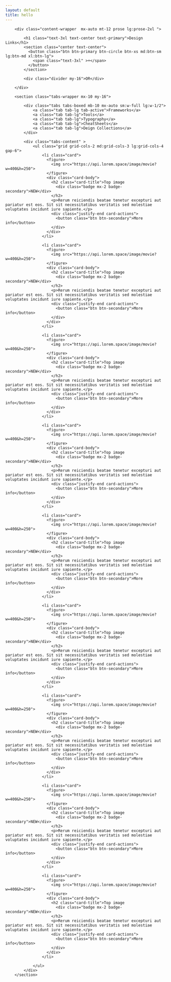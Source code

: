 ```yaml
---
layout: default
title: hello
---
```


        <div class="content-wrapper  mx-auto mt-12 prose lg:prose-2xl ">

            <h1 class="text-3xl text-center text-primary">Design Links</h1>
            <section class="center text-center">
              <button class="btn btn-primary btn-circle btn-xs md:btn-sm lg:btn-md xl:btn-lg">
                <span class="text-3xl" >+</span> 
              </button>
            </section>

            <div class="divider my-16">OR</div> 

        </div>

        <section class="tabs-wrapper mx-10 my-16">
          
            <div class="tabs tabs-boxed mb-10 mx-auto sm:w-full lg:w-1/2">
                <a class="tab tab-lg tab-active">Frameworks</a> 
                <a class="tab tab-lg">Tools</a>
                <a class="tab tab-lg">Typography</a>
                <a class="tab tab-lg">CheatSheets</a>
                <a class="tab tab-lg">Deign Collections</a>
            </div>

            <div class="tabs-content" >
                <ul class="grid grid-cols-2 md:grid-cols-3 lg:grid-cols-4 gap-6">
                    <li class="card">
                      <figure>
                        <img src="https://api.lorem.space/image/movie?w=400&h=250">
                      </figure> 
                      <div class="card-body">
                        <h2 class="card-title">Top image
                          <div class="badge mx-2 badge-secondary">NEW</div>
                        </h2> 
                        <p>Rerum reiciendis beatae tenetur excepturi aut pariatur est eos. Sit sit necessitatibus veritatis sed molestiae voluptates incidunt iure sapiente.</p> 
                        <div class="justify-end card-actions">
                          <button class="btn btn-secondary">More info</button>
                        </div>
                      </div>
                    </li>

                    <li class="card">
                      <figure>
                        <img src="https://api.lorem.space/image/movie?w=400&h=250">
                      </figure> 
                      <div class="card-body">
                        <h2 class="card-title">Top image
                          <div class="badge mx-2 badge-secondary">NEW</div>
                        </h2> 
                        <p>Rerum reiciendis beatae tenetur excepturi aut pariatur est eos. Sit sit necessitatibus veritatis sed molestiae voluptates incidunt iure sapiente.</p> 
                        <div class="justify-end card-actions">
                          <button class="btn btn-secondary">More info</button>
                        </div>
                      </div>
                    </li> 

                    <li class="card">
                      <figure>
                        <img src="https://api.lorem.space/image/movie?w=400&h=250">
                      </figure> 
                      <div class="card-body">
                        <h2 class="card-title">Top image
                          <div class="badge mx-2 badge-secondary">NEW</div>
                        </h2> 
                        <p>Rerum reiciendis beatae tenetur excepturi aut pariatur est eos. Sit sit necessitatibus veritatis sed molestiae voluptates incidunt iure sapiente.</p> 
                        <div class="justify-end card-actions">
                          <button class="btn btn-secondary">More info</button>
                        </div>
                      </div>
                    </li> 

                    <li class="card">
                      <figure>
                        <img src="https://api.lorem.space/image/movie?w=400&h=250">
                      </figure> 
                      <div class="card-body">
                        <h2 class="card-title">Top image
                          <div class="badge mx-2 badge-secondary">NEW</div>
                        </h2> 
                        <p>Rerum reiciendis beatae tenetur excepturi aut pariatur est eos. Sit sit necessitatibus veritatis sed molestiae voluptates incidunt iure sapiente.</p> 
                        <div class="justify-end card-actions">
                          <button class="btn btn-secondary">More info</button>
                        </div>
                      </div>
                    </li> 

                    <li class="card">
                      <figure>
                        <img src="https://api.lorem.space/image/movie?w=400&h=250">
                      </figure> 
                      <div class="card-body">
                        <h2 class="card-title">Top image
                          <div class="badge mx-2 badge-secondary">NEW</div>
                        </h2> 
                        <p>Rerum reiciendis beatae tenetur excepturi aut pariatur est eos. Sit sit necessitatibus veritatis sed molestiae voluptates incidunt iure sapiente.</p> 
                        <div class="justify-end card-actions">
                          <button class="btn btn-secondary">More info</button>
                        </div>
                      </div>
                    </li>  

                    <li class="card">
                      <figure>
                        <img src="https://api.lorem.space/image/movie?w=400&h=250">
                      </figure> 
                      <div class="card-body">
                        <h2 class="card-title">Top image
                          <div class="badge mx-2 badge-secondary">NEW</div>
                        </h2> 
                        <p>Rerum reiciendis beatae tenetur excepturi aut pariatur est eos. Sit sit necessitatibus veritatis sed molestiae voluptates incidunt iure sapiente.</p> 
                        <div class="justify-end card-actions">
                          <button class="btn btn-secondary">More info</button>
                        </div>
                      </div>
                    </li>  

                    <li class="card">
                      <figure>
                        <img src="https://api.lorem.space/image/movie?w=400&h=250">
                      </figure> 
                      <div class="card-body">
                        <h2 class="card-title">Top image
                          <div class="badge mx-2 badge-secondary">NEW</div>
                        </h2> 
                        <p>Rerum reiciendis beatae tenetur excepturi aut pariatur est eos. Sit sit necessitatibus veritatis sed molestiae voluptates incidunt iure sapiente.</p> 
                        <div class="justify-end card-actions">
                          <button class="btn btn-secondary">More info</button>
                        </div>
                      </div>
                    </li>  

                    <li class="card">
                      <figure>
                        <img src="https://api.lorem.space/image/movie?w=400&h=250">
                      </figure> 
                      <div class="card-body">
                        <h2 class="card-title">Top image
                          <div class="badge mx-2 badge-secondary">NEW</div>
                        </h2> 
                        <p>Rerum reiciendis beatae tenetur excepturi aut pariatur est eos. Sit sit necessitatibus veritatis sed molestiae voluptates incidunt iure sapiente.</p> 
                        <div class="justify-end card-actions">
                          <button class="btn btn-secondary">More info</button>
                        </div>
                      </div>
                    </li>  

                    <li class="card">
                      <figure>
                        <img src="https://api.lorem.space/image/movie?w=400&h=250">
                      </figure> 
                      <div class="card-body">
                        <h2 class="card-title">Top image
                          <div class="badge mx-2 badge-secondary">NEW</div>
                        </h2> 
                        <p>Rerum reiciendis beatae tenetur excepturi aut pariatur est eos. Sit sit necessitatibus veritatis sed molestiae voluptates incidunt iure sapiente.</p> 
                        <div class="justify-end card-actions">
                          <button class="btn btn-secondary">More info</button>
                        </div>
                      </div>
                    </li> 

                </ul>
            </div>
        </section>
      
